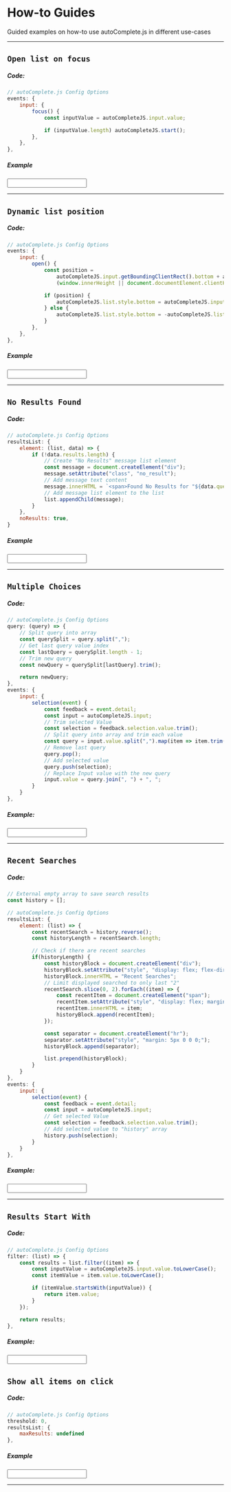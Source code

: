 # How-to Guides
Guided examples on how-to use autoComplete.js in different use-cases

***

## `Open list on focus`

<!-- panels:start -->
<!-- div:left-panel -->

##### Code:

```js
// autoComplete.js Config Options
events: {
    input: {
        focus() {
            const inputValue = autoCompleteJS.input.value;

            if (inputValue.length) autoCompleteJS.start();
        },
    },
},
```

<!-- div:right-panel -->

##### Example

<input type="text" dir="ltr" spellcheck=false autocorrect="off" autocomplete="off" autocapitalize="off" id="autoComplete_01">

<!-- panels:end -->

***

## `Dynamic list position`

<!-- panels:start -->
<!-- div:left-panel -->

##### Code:

```js
// autoComplete.js Config Options
events: {
    input: {
        open() {
            const position =
                autoCompleteJS.input.getBoundingClientRect().bottom + autoCompleteJS.list.getBoundingClientRect().height >
                (window.innerHeight || document.documentElement.clientHeight);

            if (position) {
                autoCompleteJS.list.style.bottom = autoCompleteJS.input.offsetHeight + 8 + "px";
            } else {
                autoCompleteJS.list.style.bottom = -autoCompleteJS.list.offsetHeight - 8 + "px";
            }
        },
    },
},
```

<!-- div:right-panel -->

##### Example

<input type="text" dir="ltr" spellcheck=false autocorrect="off" autocomplete="off" autocapitalize="off" id="autoComplete_02">

<!-- panels:end -->

***

## `No Results Found`

<!-- panels:start -->
<!-- div:left-panel -->

##### Code:

```js
// autoComplete.js Config Options
resultsList: {
    element: (list, data) => {
        if (!data.results.length) {
            // Create "No Results" message list element
            const message = document.createElement("div");
            message.setAttribute("class", "no_result");
            // Add message text content
            message.innerHTML = `<span>Found No Results for "${data.query}"</span>`;
            // Add message list element to the list
            list.appendChild(message);
        }
    },
    noResults: true,
}
```

<!-- div:right-panel -->

##### Example

<input type="text" dir="ltr" spellcheck=false autocorrect="off" autocomplete="off" autocapitalize="off" id="autoComplete_03">

<!-- panels:end -->

***

## `Multiple Choices`

<!-- panels:start -->
<!-- div:left-panel -->
##### Code:

```js
// autoComplete.js Config Options
query: (query) => {
    // Split query into array
    const querySplit = query.split(",");
    // Get last query value index
    const lastQuery = querySplit.length - 1;
    // Trim new query
    const newQuery = querySplit[lastQuery].trim();

    return newQuery;
},
events: {
    input: {
        selection(event) {
            const feedback = event.detail;
            const input = autoCompleteJS.input;
            // Trim selected Value
            const selection = feedback.selection.value.trim();
            // Split query into array and trim each value
            const query = input.value.split(",").map(item => item.trim());
            // Remove last query
            query.pop();
            // Add selected value
            query.push(selection);
            // Replace Input value with the new query
            input.value = query.join(", ") + ", ";
        }
    }
},
```

<!-- div:right-panel -->

##### Example:

<input type="text" dir="ltr" spellcheck=false autocorrect="off" autocomplete="off" autocapitalize="off" id="autoComplete_04">

<!-- panels:end -->

***

## `Recent Searches`

<!-- panels:start -->
<!-- div:left-panel -->
##### Code:
```js
// External empty array to save search results
const history = [];
```

```js
// autoComplete.js Config Options
resultsList: {
    element: (list) => {
        const recentSearch = history.reverse();
        const historyLength = recentSearch.length;

        // Check if there are recent searches
        if(historyLength) {
            const historyBlock = document.createElement("div");
            historyBlock.setAttribute("style", "display: flex; flex-direction: column; margin: .3rem; padding: .3rem .5rem;");
            historyBlock.innerHTML = "Recent Searches";
            // Limit displayed searched to only last "2"
            recentSearch.slice(0, 2).forEach((item) => {
                const recentItem = document.createElement("span");
                recentItem.setAttribute("style", "display: flex; margin: .2rem; color: rgba(0, 0, 0, .2);");
                recentItem.innerHTML = item;
                historyBlock.append(recentItem);
            });

            const separator = document.createElement("hr");
            separator.setAttribute("style", "margin: 5px 0 0 0;");
            historyBlock.append(separator);

            list.prepend(historyBlock);
        }
    }
},
events: {
    input: {
        selection(event) {
            const feedback = event.detail;
            const input = autoCompleteJS.input;
            // Get selected Value
            const selection = feedback.selection.value.trim();
            // Add selected value to "history" array
            history.push(selection);
        }
    }
},
```

<!-- div:right-panel -->

##### Example:

<input type="text" dir="ltr" spellcheck=false autocorrect="off" autocomplete="off" autocapitalize="off" id="autoComplete_05">

<!-- panels:end -->

***

## `Results Start With`

<!-- panels:start -->
<!-- div:left-panel -->
##### Code:

```js
// autoComplete.js Config Options
filter: (list) => {
    const results = list.filter((item) => {
        const inputValue = autoCompleteJS.input.value.toLowerCase();
        const itemValue = item.value.toLowerCase();

        if (itemValue.startsWith(inputValue)) {
            return item.value;
        }
    });

    return results;
},
```

<!-- div:right-panel -->

##### Example:

<input type="text" dir="ltr" spellcheck=false autocorrect="off" autocomplete="off" autocapitalize="off" id="autoComplete_06">

<!-- panels:end -->

## `Show all items on click`

<!-- panels:start -->
<!-- div:left-panel -->

##### Code:

```js
// autoComplete.js Config Options
threshold: 0,
resultsList: {
    maxResults: undefined
},
```

<!-- div:right-panel -->

##### Example

<input type="text" dir="ltr" spellcheck=false autocorrect="off" autocomplete="off" autocapitalize="off" id="autoComplete_07">

<!-- panels:end -->

***

<script>
    const data = {
        src: ["Pizza", "Burgers", "Sushi", "Coffee", "Soda", "Fresh Juice"]
    };
    const placeHolder = "Pizza, Burger, Sushi";
    const resultsList= {
        element(list, data) {
            if (!data.results.length) {
                // Create "No Results" message list element
                const message = document.createElement("div");
                message.setAttribute("class", "no_result");
                // Add message text content
                message.innerHTML = `<span>Found No Results for "${data.query}"</span>`;
                // Add message list element to the list
                list.prepend(message);
            }
        },
        noResults: true,
    };
    const resultItem = {
        highlight: true
    };

    const autoCompleteJS_01 = new autoComplete({
        selector: "#autoComplete_01",
        placeHolder,
        data,
        resultsList,
        resultItem,
        events: {
            input: {
                focus() {
                    if (autoCompleteJS_01.input.value.length) autoCompleteJS_01.start();
                },
                selection(event) {
                    const selection = event.detail.selection.value;
                    autoCompleteJS_01.input.value = selection;
                }
            },
        },
    });

    const autoCompleteJS_02 = new autoComplete({
        selector: "#autoComplete_02",
        placeHolder,
        data,
        resultsList,
        resultItem,
        events: {
            input: {
                open() {
                    const position =
                        autoCompleteJS_02.input.getBoundingClientRect().bottom + autoCompleteJS_02.list.getBoundingClientRect().height >
                        (window.innerHeight || document.documentElement.clientHeight);

                    if (position) {
                        autoCompleteJS_02.list.style.bottom = autoCompleteJS_02.input.offsetHeight + 8 + "px";
                    } else {
                        autoCompleteJS_02.list.style.bottom = -autoCompleteJS_02.list.offsetHeight - 8 + "px";
                    }
                },
                selection(event) {
                    const selection = event.detail.selection.value;
                    autoCompleteJS_02.input.value = selection;
                }
            },
        },
    });

    const autoCompleteJS_03 = new autoComplete({
        selector: "#autoComplete_03",
        placeHolder,
        data,
        resultsList,
        resultItem,
        events: {
            input: {
                selection(event) {
                    const selection = event.detail.selection.value;
                    autoCompleteJS_03.input.value = selection;
                }
            }
        }
    });

    const autoCompleteJS_04 = new autoComplete({
        selector: "#autoComplete_04",
        placeHolder,
        data,
        query(query) {
            // Split query into array
            const querySplit = query.split(",");
            // Get last query value index
            const lastQuery = querySplit.length - 1;
            // Trim new query
            const newQuery = querySplit[lastQuery].trim();

            return newQuery;
	    },
        resultsList,
        resultItem,
        events: {
            input: {
                selection(event) {
                    const feedback = event.detail;
                    const input = autoCompleteJS_04.input;
                    // Trim selected Value
                    const selection = feedback.selection.value.trim();
                    // Split query into array and trim each value
                    const query = input.value.split(",").map(item => item.trim());
                    // Remove last query
                    query.pop();
                    // Add selected value
                    query.push(selection);
                    // Replace Input value with the new query
                    input.value = query.join(", ") + ", ";
                }
            }
        }
    });
    
    let history = [];
    
    const autoCompleteJS_05 = new autoComplete({
        selector: "#autoComplete_05",
        placeHolder,
        data,
        resultsList: {
            element(list) {
                const recentSearch = history.reverse();
                const historyLength = recentSearch.length;

                if(historyLength) {
                    const historyBlock = document.createElement("div");
                    historyBlock.setAttribute("style", "display: flex; flex-direction: column; margin: .3rem; padding: .3rem .5rem;");
                    historyBlock.innerHTML = "Recent Searches";

                    recentSearch.slice(0, 2).forEach((item) => {
                        const recentItem = document.createElement("span");
                        recentItem.setAttribute("style", "display: flex; margin: .2rem; color: rgba(0, 0, 0, .2);");
                        recentItem.innerHTML = item;
                        historyBlock.append(recentItem);
                    });

                    const separator = document.createElement("hr");
                    separator.setAttribute("style", "margin: 5px 0 0 0;");
                    historyBlock.append(separator);

                    list.prepend(historyBlock);
                }
            },
        },
        resultItem,
        events: {
            input: {
                selection(event) {
                    const feedback = event.detail;
                    const input = autoCompleteJS_05.input;
                    // Get selected Value
                    const selection = feedback.selection.value;
                    // Add selected value to "history" array
                    history.push(selection);
                    
                    autoCompleteJS_05.input.value = selection;
                }
            }
        }
    });

    const autoCompleteJS_06 = new autoComplete({
        selector: "#autoComplete_06",
        placeHolder,
        data: {
            ...data,
            filter(list) {
                const results = list.filter((item) => {
                    const inputValue = document.querySelector("#autoComplete_06").value.toLowerCase();
                    const itemValue = item.value.toLowerCase();

                    if (itemValue.startsWith(inputValue)) {
                        return item.value;
                    }
                });

                return results;
            }
        },
        resultsList,
        resultItem,
        events: {
            input: {
                selection(event) {
                    const selection = event.detail.selection.value;
                    autoCompleteJS_06.input.value = selection;
                }
            }
        }
    });

    const autoCompleteJS_07 = new autoComplete({
        selector: "#autoComplete_07",
        placeHolder,
        data,
        threshold: 0,
        resultsList: {
            maxResults: undefined
        },
        resultItem,
        events: {
            input: {
                focus (event) {
                    autoCompleteJS_07.start();
                },
                selection (event) {
                    const selection = event.detail.selection.value;
                    autoCompleteJS_07.input.value = selection;
                }
            },
        },
    });
</script>
